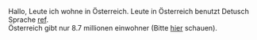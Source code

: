 Hallo, Leute ich wohne in Österreich. Leute in Österreich benutzt Detusch Sprache [ref](https://www.britannica.com/topic/German-language).   
Österreich gibt nur 8.7 millionen einwohner (Bitte [hier](http://www.worldometers.info/world-population/austria-population/) schauen). 